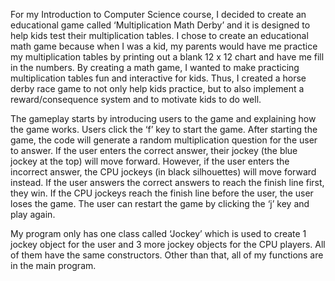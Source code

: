 For my Introduction to Computer Science course, I decided to create an educational game called ‘Multiplication Math Derby’ and 
it is designed to help kids test their multiplication tables. 
I chose to create an educational math game because when I was a kid, my parents would have me practice my multiplication 
tables by printing out a blank 12 x 12 chart and have me fill in the numbers. By creating a math game, I wanted to make 
practicing multiplication tables fun and interactive for kids. Thus, I created a horse derby race game to not only help 
kids practice, but to also implement a reward/consequence system and to motivate kids to do well.

The gameplay starts by introducing users to the game and explaining how the game works. Users click the ‘f’ key to start the game. 
After starting the game, the code will generate a random multiplication question for the user to answer. If the user enters the 
correct answer, their jockey (the blue jockey at the top) will move forward. However, if the user enters the incorrect answer, 
the CPU jockeys (in black silhouettes) will move forward instead. If the user answers the correct answers to reach the finish 
line first, they win. If the CPU jockeys reach the finish line before the user, the user loses the game. The user can restart 
the game by clicking the ‘j’ key and play again.

My program only has one class called ‘Jockey’ which is used to create 1 jockey object for the user and 3 more jockey objects for the CPU players. All of them have the same constructors. Other than that, all of my functions are in the main program.
